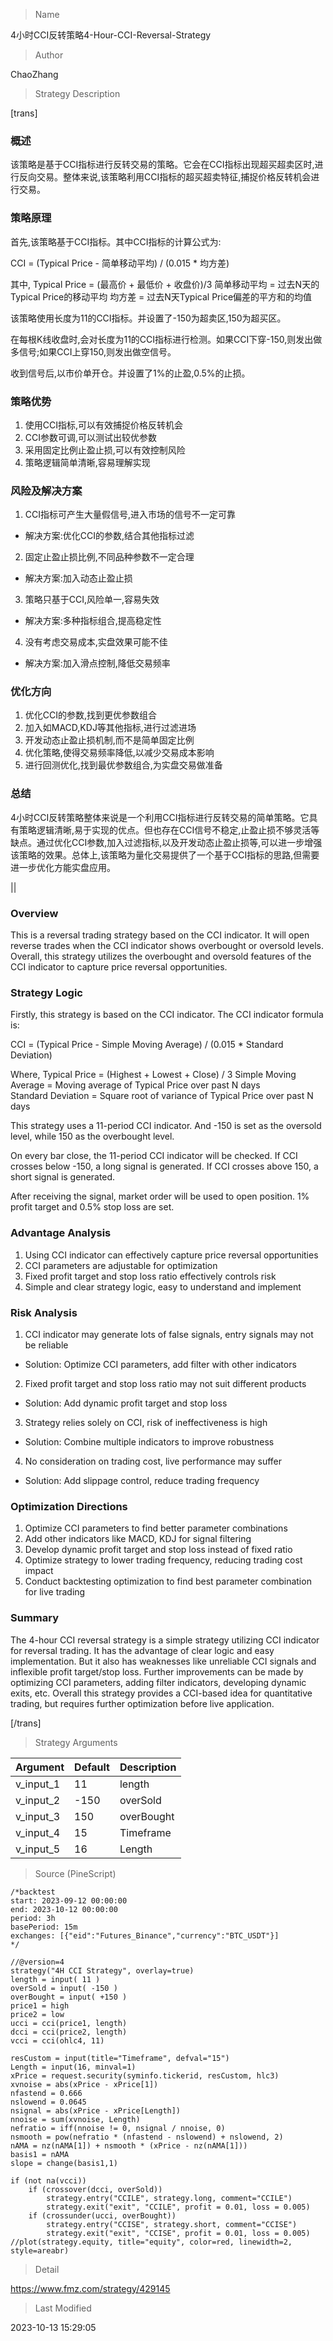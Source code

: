 
> Name

4小时CCI反转策略4-Hour-CCI-Reversal-Strategy

> Author

ChaoZhang

> Strategy Description

[trans]

### 概述

该策略是基于CCI指标进行反转交易的策略。它会在CCI指标出现超买超卖区时,进行反向交易。整体来说,该策略利用CCI指标的超买超卖特征,捕捉价格反转机会进行交易。

### 策略原理

首先,该策略基于CCI指标。其中CCI指标的计算公式为:

CCI = (Typical Price - 简单移动平均) / (0.015 * 均方差)

其中,
Typical Price = (最高价 + 最低价 + 收盘价)/3
简单移动平均 = 过去N天的Typical Price的移动平均
均方差 = 过去N天Typical Price偏差的平方和的均值

该策略使用长度为11的CCI指标。并设置了-150为超卖区,150为超买区。

在每根K线收盘时,会对长度为11的CCI指标进行检测。如果CCI下穿-150,则发出做多信号;如果CCI上穿150,则发出做空信号。

收到信号后,以市价单开仓。并设置了1%的止盈,0.5%的止损。

### 策略优势

1. 使用CCI指标,可以有效捕捉价格反转机会
2. CCI参数可调,可以测试出较优参数
3. 采用固定比例止盈止损,可以有效控制风险
4. 策略逻辑简单清晰,容易理解实现

### 风险及解决方案

1. CCI指标可产生大量假信号,进入市场的信号不一定可靠
- 解决方案:优化CCI的参数,结合其他指标过滤

2. 固定止盈止损比例,不同品种参数不一定合理
- 解决方案:加入动态止盈止损

3. 策略只基于CCI,风险单一,容易失效
- 解决方案:多种指标组合,提高稳定性

4. 没有考虑交易成本,实盘效果可能不佳
- 解决方案:加入滑点控制,降低交易频率

### 优化方向

1. 优化CCI的参数,找到更优参数组合
2. 加入如MACD,KDJ等其他指标,进行过滤进场
3. 开发动态止盈止损机制,而不是简单固定比例
4. 优化策略,使得交易频率降低,以减少交易成本影响
5. 进行回测优化,找到最优参数组合,为实盘交易做准备

### 总结

4小时CCI反转策略整体来说是一个利用CCI指标进行反转交易的简单策略。它具有策略逻辑清晰,易于实现的优点。但也存在CCI信号不稳定,止盈止损不够灵活等缺点。通过优化CCI参数,加入过滤指标,以及开发动态止盈止损等,可以进一步增强该策略的效果。总体上,该策略为量化交易提供了一个基于CCI指标的思路,但需要进一步优化方能实盘应用。

||


### Overview

This is a reversal trading strategy based on the CCI indicator. It will open reverse trades when the CCI indicator shows overbought or oversold levels. Overall, this strategy utilizes the overbought and oversold features of the CCI indicator to capture price reversal opportunities.

### Strategy Logic

Firstly, this strategy is based on the CCI indicator. The CCI indicator formula is:

CCI = (Typical Price - Simple Moving Average) / (0.015 * Standard Deviation)

Where,
Typical Price = (Highest + Lowest + Close) / 3
Simple Moving Average = Moving average of Typical Price over past N days  
Standard Deviation = Square root of variance of Typical Price over past N days

This strategy uses a 11-period CCI indicator. And -150 is set as the oversold level, while 150 as the overbought level.

On every bar close, the 11-period CCI indicator will be checked. If CCI crosses below -150, a long signal is generated. If CCI crosses above 150, a short signal is generated.

After receiving the signal, market order will be used to open position. 1% profit target and 0.5% stop loss are set.

### Advantage Analysis  

1. Using CCI indicator can effectively capture price reversal opportunities
2. CCI parameters are adjustable for optimization
3. Fixed profit target and stop loss ratio effectively controls risk 
4. Simple and clear strategy logic, easy to understand and implement

### Risk Analysis

1. CCI indicator may generate lots of false signals, entry signals may not be reliable
- Solution: Optimize CCI parameters, add filter with other indicators

2. Fixed profit target and stop loss ratio may not suit different products
- Solution: Add dynamic profit target and stop loss 

3. Strategy relies solely on CCI, risk of ineffectiveness is high
- Solution: Combine multiple indicators to improve robustness 

4. No consideration on trading cost, live performance may suffer
- Solution: Add slippage control, reduce trading frequency

### Optimization Directions

1. Optimize CCI parameters to find better parameter combinations
2. Add other indicators like MACD, KDJ for signal filtering 
3. Develop dynamic profit target and stop loss instead of fixed ratio
4. Optimize strategy to lower trading frequency, reducing trading cost impact
5. Conduct backtesting optimization to find best parameter combination for live trading

### Summary

The 4-hour CCI reversal strategy is a simple strategy utilizing CCI indicator for reversal trading. It has the advantage of clear logic and easy implementation. But it also has weaknesses like unreliable CCI signals and inflexible profit target/stop loss. Further improvements can be made by optimizing CCI parameters, adding filter indicators, developing dynamic exits, etc. Overall this strategy provides a CCI-based idea for quantitative trading, but requires further optimization before live application.

[/trans]

> Strategy Arguments



|Argument|Default|Description|
|----|----|----|
|v_input_1|11|length|
|v_input_2|-150|overSold|
|v_input_3|150|overBought|
|v_input_4|15|Timeframe|
|v_input_5|16|Length|


> Source (PineScript)

``` pinescript
/*backtest
start: 2023-09-12 00:00:00
end: 2023-10-12 00:00:00
period: 3h
basePeriod: 15m
exchanges: [{"eid":"Futures_Binance","currency":"BTC_USDT"}]
*/

//@version=4
strategy("4H CCI Strategy", overlay=true)
length = input( 11 )
overSold = input( -150 )
overBought = input( +150 )
price1 = high
price2 = low
ucci = cci(price1, length)
dcci = cci(price2, length)
vcci = cci(ohlc4, 11)

resCustom = input(title="Timeframe", defval="15")
Length = input(16, minval=1)
xPrice = request.security(syminfo.tickerid, resCustom, hlc3)
xvnoise = abs(xPrice - xPrice[1])
nfastend = 0.666
nslowend = 0.0645
nsignal = abs(xPrice - xPrice[Length])
nnoise = sum(xvnoise, Length)
nefratio = iff(nnoise != 0, nsignal / nnoise, 0)
nsmooth = pow(nefratio * (nfastend - nslowend) + nslowend, 2) 
nAMA = nz(nAMA[1]) + nsmooth * (xPrice - nz(nAMA[1]))
basis1 = nAMA
slope = change(basis1,1)

if (not na(vcci))
    if (crossover(dcci, overSold))
        strategy.entry("CCILE", strategy.long, comment="CCILE")
        strategy.exit("exit", "CCILE", profit = 0.01, loss = 0.005)
    if (crossunder(ucci, overBought))
        strategy.entry("CCISE", strategy.short, comment="CCISE")
        strategy.exit("exit", "CCISE", profit = 0.01, loss = 0.005)
//plot(strategy.equity, title="equity", color=red, linewidth=2, style=areabr)
```

> Detail

https://www.fmz.com/strategy/429145

> Last Modified

2023-10-13 15:29:05

